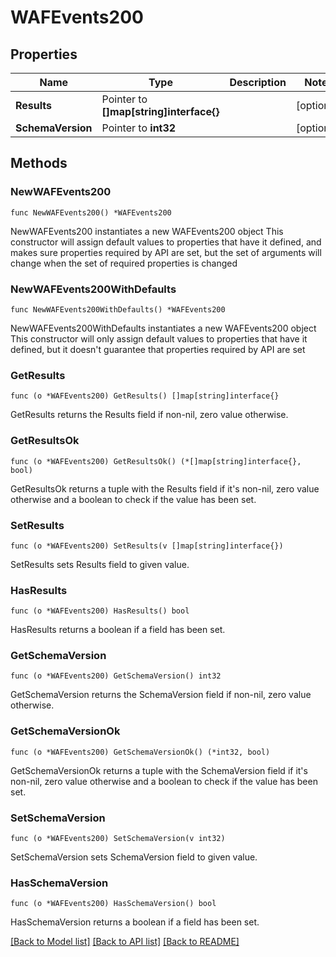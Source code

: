 # WAFEvents200

## Properties

Name | Type | Description | Notes
------------ | ------------- | ------------- | -------------
**Results** | Pointer to **[]map[string]interface{}** |  | [optional] 
**SchemaVersion** | Pointer to **int32** |  | [optional] 

## Methods

### NewWAFEvents200

`func NewWAFEvents200() *WAFEvents200`

NewWAFEvents200 instantiates a new WAFEvents200 object
This constructor will assign default values to properties that have it defined,
and makes sure properties required by API are set, but the set of arguments
will change when the set of required properties is changed

### NewWAFEvents200WithDefaults

`func NewWAFEvents200WithDefaults() *WAFEvents200`

NewWAFEvents200WithDefaults instantiates a new WAFEvents200 object
This constructor will only assign default values to properties that have it defined,
but it doesn't guarantee that properties required by API are set

### GetResults

`func (o *WAFEvents200) GetResults() []map[string]interface{}`

GetResults returns the Results field if non-nil, zero value otherwise.

### GetResultsOk

`func (o *WAFEvents200) GetResultsOk() (*[]map[string]interface{}, bool)`

GetResultsOk returns a tuple with the Results field if it's non-nil, zero value otherwise
and a boolean to check if the value has been set.

### SetResults

`func (o *WAFEvents200) SetResults(v []map[string]interface{})`

SetResults sets Results field to given value.

### HasResults

`func (o *WAFEvents200) HasResults() bool`

HasResults returns a boolean if a field has been set.

### GetSchemaVersion

`func (o *WAFEvents200) GetSchemaVersion() int32`

GetSchemaVersion returns the SchemaVersion field if non-nil, zero value otherwise.

### GetSchemaVersionOk

`func (o *WAFEvents200) GetSchemaVersionOk() (*int32, bool)`

GetSchemaVersionOk returns a tuple with the SchemaVersion field if it's non-nil, zero value otherwise
and a boolean to check if the value has been set.

### SetSchemaVersion

`func (o *WAFEvents200) SetSchemaVersion(v int32)`

SetSchemaVersion sets SchemaVersion field to given value.

### HasSchemaVersion

`func (o *WAFEvents200) HasSchemaVersion() bool`

HasSchemaVersion returns a boolean if a field has been set.


[[Back to Model list]](../README.md#documentation-for-models) [[Back to API list]](../README.md#documentation-for-api-endpoints) [[Back to README]](../README.md)


